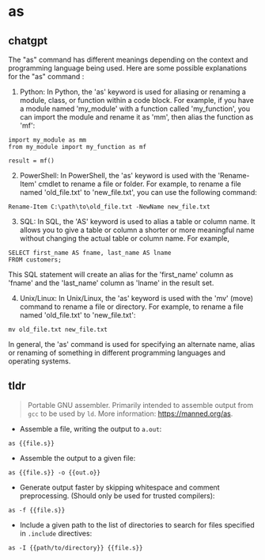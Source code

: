 # as 
## chatgpt 
The "as" command has different meanings depending on the context and programming language being used. Here are some possible explanations for the "as" command :

1. Python: In Python, the 'as' keyword is used for aliasing or renaming a module, class, or function within a code block. For example, if you have a module named 'my_module' with a function called 'my_function', you can import the module and rename it as 'mm', then alias the function as 'mf':

```
import my_module as mm
from my_module import my_function as mf

result = mf()
```

2. PowerShell: In PowerShell, the 'as' keyword is used with the 'Rename-Item' cmdlet to rename a file or folder. For example, to rename a file named 'old_file.txt' to 'new_file.txt', you can use the following command:

```
Rename-Item C:\path\to\old_file.txt -NewName new_file.txt
```

3. SQL: In SQL, the 'AS' keyword is used to alias a table or column name. It allows you to give a table or column a shorter or more meaningful name without changing the actual table or column name. For example,

```
SELECT first_name AS fname, last_name AS lname
FROM customers;
```

This SQL statement will create an alias for the 'first_name' column as 'fname' and the 'last_name' column as 'lname' in the result set.

4. Unix/Linux: In Unix/Linux, the 'as' keyword is used with the 'mv' (move) command to rename a file or directory. For example, to rename a file named 'old_file.txt' to 'new_file.txt':

```
mv old_file.txt new_file.txt
```

In general, the 'as' command is used for specifying an alternate name, alias or renaming of something in different programming languages and operating systems. 

## tldr 
 
> Portable GNU assembler.
> Primarily intended to assemble output from `gcc` to be used by `ld`.
> More information: <https://manned.org/as>.

- Assemble a file, writing the output to `a.out`:

`as {{file.s}}`

- Assemble the output to a given file:

`as {{file.s}} -o {{out.o}}`

- Generate output faster by skipping whitespace and comment preprocessing. (Should only be used for trusted compilers):

`as -f {{file.s}}`

- Include a given path to the list of directories to search for files specified in `.include` directives:

`as -I {{path/to/directory}} {{file.s}}`
